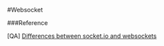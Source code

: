 #Websocket

###Reference

[QA] [Differences between socket.io and websockets](https://stackoverflow.com/questions/10112178/differences-between-socket-io-and-websockets)